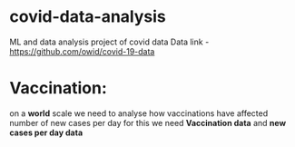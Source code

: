 # covid-data-analysis
ML and data analysis project of covid data
Data link - https://github.com/owid/covid-19-data

# Vaccination:
on a **world** scale we need to analyse how vaccinations have affected number of new cases per day for this we need 
**Vaccination data** and **new cases per day data**
